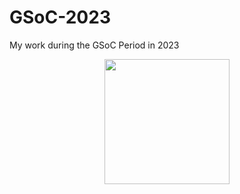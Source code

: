 # GSoC-2023
My work during the GSoC Period in 2023

<p align="center">
    <img width="200" src="https://github.com/rishav-jha-mech/GSoC-2023/assets/76212518/14fdbd4c-5f9c-41e7-a5c6-f9ec03bfd6a7" />
</p>
